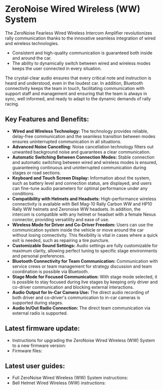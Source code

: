 # ZeroNoise Wired Wireless (WW) System

The ZeroNoise Fearless Wired Wireless Intercom Amplifier revolutionizes rally communication thanks to the innovative seamless integration of wired and wireless technologies.
- Consistent and high-quality communication is guaranteed both inside and around the car.
- The ability to dynamically switch between wired and wireless modes keeps the user connected in every situation.

The crystal-clear audio ensures that every critical note and instruction is heard and understood, even in the loudest car. In addition, Bluetooth connectivity keeps the team in touch, facilitating communication with support staff and management and ensuring that the team is always in sync, well informed, and ready to adapt to the dynamic demands of rally racing.

## Key Features and Benefits:

- **Wired and Wireless Technology:** The technology provides reliable, delay-free communication and the seamless transition between modes ensures uninterrupted communication in all situations.
- **Advanced Noise Cancelling:** Noise cancellation technology filters out unwanted background noise and guarantees a clear communication. 
- **Automatic Switching Between Connection Modes:**  Stable connection and automatic switching between wired and wireless modes is ensured, guaranteeing continuous and uninterrupted communication during stages or road sections.
- **Keyboard and Touch Screen Display:** Information about the system, such as battery level and connection status, are displayed, and users can fine-tune audio parameters for optimal performance under any conditions.
- **Compatibility with Helmets and Headsets:** High-performance wireless connectivity is available with Bell Mag-10 Rally Carbon WW and HP10 Rally WW helmets and Zeronoise WW headsets. In addition, the intercom is compatible with any helmet or headset with a female Nexus connector, providing versatility and ease of use.
- **Wireless Mode for Driver and Co-Driver Freedom:** Users can use the communication system inside the vehicle or move around the car without losing connectivity. This flexibility is vital in cases where a quick exit is needed, such as repairing a tire puncture.
- **Customizable Sound Settings:** Audio settings are fully customizable for maximum clarity, allowing perfect tuning to specific stage environments and personal preferences.
- **Bluetooth Connectivity for Team Communication:** Communication with service crews or team management for strategy discussion and team coordination is possible via Bluetooth.
- **Stage Mode for Focused Communication:** With stage mode selected, it is possible to stay focused during live stages by keeping only driver and co-driver communication and blocking external interactions.
- **Audio Output for In-Car Camera Use:** The direct audio recording of both driver and co-driver's communication to in-car cameras is supported during stages.
- **Audio In/Out Radio Connection:** The direct team communication via external radio is supported.

## Latest firmware update:
- Instructions for upgrading the ZeroNoise Wired Wireless (WW) System to a new firmware version:
- Firmware files: 

## Latest user guides:
- Full ZeroNoise Wired Wireless (WW) System instructions:
- Bell Helmet Wired Wireless (WW) instructions:
